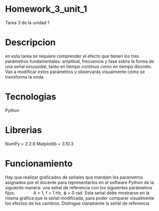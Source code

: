 # Homework_3_unit_1
Tarea 3 de la unidad 1
# Descripcion
en esta tarea se requiere comprender el efecto que tienen los tres parámetros fundamentales: amplitud, frecuencia y fase sobre la forma de una señal sinusoidal, tanto en tiempo continuo como en tiempo discreto. Vas a modificar estos parámetros y observarás visualmente cómo se transforma la onda.
# Tecnologias
Python
# Librerias
NumPy = 2.2.6
Matplotlib = 3.10.3
# Funcionamiento 
 Hay que realizar graficados de señales que manejen los parametros asignados por el docente para representarlos en el software Python de la siguiente manera: una señal de referencia con los siguientes parámetros fijos:
    A = 1, f = 1 Hz, ϕ = 0 rad. 
Esta señal debe mostrarse en la misma gráfica que la señal modificada, para poder comparar visualmente los efectos de los cambios. Distingue claramente la señal de referencia
